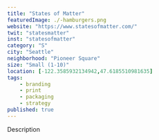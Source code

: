 ```yaml
---
title: "States of Matter"
featuredImage: ./-hamburgers.png
website: "https://www.statesofmatter.com/"
twit: "statesmatter"
inst: "statesofmatter"
category: "S"
city: "Seattle"
neighborhood: "Pioneer Square"
size: "Small (1-10)"
location: [-122.3585932134942,47.6185510981635]
tags:
    - branding
    - print
    - packaging
    - strategy
published: true
---
```


Description
